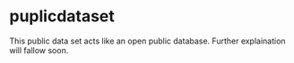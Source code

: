 # puplicdataset
This public data set acts like an open public database. Further explaination will fallow soon. 
